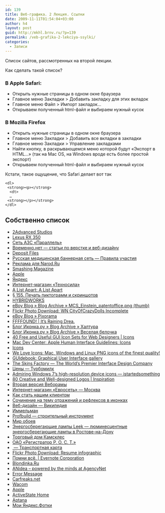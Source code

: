 ```yaml
---
id: 139
title: Веб-графика. 2 Лекция. Ссылки
date: 2009-11-11T01:54:04+03:00
author: h4
layout: post
guid: http://mkhl.brnv.ru/?p=139
permalink: /veb-grafika-2-lekciya-ssylki/
categories:
  - Записи
---
```

Список сайтов, рассмотренных на второй лекции.

Как сделать такой список?

### В Apple Safari:

  * Открыть нужные страницы в одном окне браузера
  * Главное меню Закладки > Добавить закладку для этих вкладок
  * Главное меню Файл > Импорт закладок…
  * Открываем полученный html-файл и выбираем нужный кусок

### В Mozilla Firefox

  * Открыть нужные страницы в одном окне браузера
  * Главное меню Закладки > Добавить все вкладки в закладки
  * Главное меню Закладки > Управление закладками
  * Найти кнопку, в раскрывающемся меню которой будут «Экспорт в HTML…» (так на Mac OS, на Windows вроде есть более простой экспорт)
  * Открываем полученный html-файл и выбираем нужный кусок

Кстати, такое ощущение, что Safari делает вот так

    <dl>
     <strong><p></strong>
      <dt>
      …
     <strong></p></strong>
    </dl>

## Собственно список

  * [2Advanced Studios](http://2advanced.com/)
  * [Lexus RX 350](http://lexus-rx350.ru/)
  * [Сеть АЗС «Параллель»](http://parallel.ua/)
  * [Временно.нет — статьи по верстке и веб-дизайну](http://vremenno.net/)
  * [Deposit Files](http://depositfiles.com/ru/files/s2bor8yc7)
  * [Русская медицинская баннерная сеть &#8212; Правила участия](http://rmbn.rusmedserv.com/rules.html)
  * [Реклама для Narod.Ru](http://www.artlebedev.ru/everything/backstage/narod/)
  * [Smashing Magazine](http://www.smashingmagazine.com/)
  * [Apple](http://www.apple.com/)
  * [Яндекс](http://www.yandex.ru/)
  * [Интернет-магазин «Техносила»](http://www.tehnosila.ru/)
  * [A List Apart: A List Apart](http://www.alistapart.com/)
  * [§ 155. Печать пиктограмм и скриншотов](http://www.artlebedev.ru/kovodstvo/sections/155/)
  * [HYBRIDWORKS](http://www.hybridworks.jp/)
  * [eBoy Blog » Blog Archive » MCS\_Einstein\_patentoffice.png (thumb)](http://hello.eboy.com/eboy/2007/02/09/mcs_einstein_patentofficepng/)
  * [Flickr Photo Download: WN CityOfCrazyDolls Incomplete](http://www.flickr.com/photos/weeneeds/2302311418/sizes/o/)
  * [eBoy Blog » Pixorama](http://hello.eboy.com/eboy/category/object/global-tags/pixorama/)
  * [FFFFOUND! | It&#8217;s Raining Drea.](http://ffffound.com/image/9c6ed9222bcdbf3ad5aa082aa3e7f791c56c9793?c=864939)
  * [Блог Иконка.ру » Blog Archive » Xалтура](http://ikonka.ru/blog/143/)
  * [Блог Иконка.ру » Blog Archive » Веселая белочка](http://ikonka.ru/blog/48/lang/ru/)
  * [40 Free and Useful GUI Icon Sets for Web Designers | Icons](http://www.hongkiat.com/blog/40-free-and-useful-gui-icon-sets-for-web-designers/)
  * [Mac Dev Center: Apple Human Interface Guidelines: Icons](http://developer.apple.com/mac/library/documentation/UserExperience/Conceptual/AppleHIGuidelines/XHIGIcons/XHIGIcons.html#//apple_ref/doc/uid/20000967-TP6)
  * [Icons](http://msdn.microsoft.com/en-us/library/aa511280.aspx)
  * [We Love Icons: Mac, Windows and Linux PNG icons of the finest quality!](http://weloveicons.com/)
  * [GUIdebook: Graphical User Interface gallery](http://www.guidebookgallery.org/)
  * [The Skins Factory &#8212; The World&#8217;s Premier Interface Design Company](http://www.theskinsfactory.com/skinsfactory/?page=portfolio)
  * [Цены &#8212; Турбомилк](http://turbomilk.ru/services/rates/)
  * [Admiring Windows 7’s high-resolution device icons &#8212; istartedsomething](http://www.istartedsomething.com/20090605/admiring-windows-7s-high-resolution-device-icons/)
  * [80 Creative and Well-designed Logos | Inspiration](http://www.hongkiat.com/blog/80-creative-and-well-designed-logos/)
  * [Вторая версия Веборамы](http://artgorbunov.ru/portfolio/weborama-2/recycled/)
  * [Интернет-магазин «Евросеть» — Москва](http://euroset.ru/)
  * [Как стать нашим клиентом](http://www.medicina.ru/about/become_our_client/)
  * [Сочинение на тему отражений и рефлексов в иконках](http://www.artlebedev.ru/everything/backstage/icon-reflections/)
  * [Веб-дизайн — Википедия](http://ru.wikipedia.org/wiki/%D0%92%D0%B5%D0%B1-%D0%B4%D0%B8%D0%B7%D0%B0%D0%B9%D0%BD)
  * [Иммельман](http://immelman.ru/)
  * [Profbuild — строительный инструмент](http://profbild.ru/)
  * [Мир обоев](http://moreoboev.ru/)
  * [Энергосберегающие лампы Leek — люминесцентные энергосберегающие лампы в Ростове-на-Дону](http://leek-lamp.ru/)
  * [Торговый дом Камсклес](http://kamskles.ru/)
  * [ОАО «Регистратор Р. О. С. Т.»](http://www.rrost.com/)
  * [<img> &#8212; Транспортная карта](http://i-ma9ic.livejournal.com/7350.html)
  * [Flickr Photo Download: Resume infographic](http://www.flickr.com/photos/bartclaeys/3351321706/sizes/o/)
  * [Помни всё. | Evernote Corporation](http://www.evernote.com/)
  * [Blondinka.Ru](http://blondinka.ru/)
  * [ANidea – powered by the minds at AgencyNet](http://anidea.com/)
  * [Error Message](http://www.august.com.au/)
  * [Carfreaks.net](http://carfreaks.net/)
  * [Wacom](http://wacom.ru/)
  * [Apple](http://www.apple.com/)
  * [ActiveState Home](http://www.activestate.com/)
  * [Aptana](http://www.aptana.com/)
  * [Мои Яндекс.Фотки](http://fotki.yandex.ru/?ncrnd=9488)